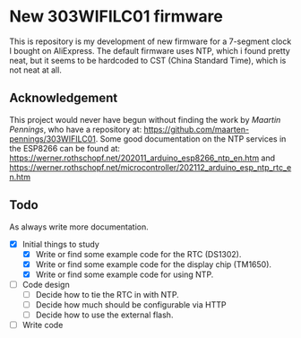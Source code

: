 # New 303WIFILC01 firmware

This is repository is my development of new firmware for a 7-segment clock I
bought on AliExpress. The default firmware uses NTP, which i found pretty neat,
but it seems to be hardcoded to CST (China Standard Time), which is not neat at
all.

## Acknowledgement

This project would never have begun without finding the work by
*Maartin Pennings*, who have a repository at: 
<https://github.com/maarten-pennings/303WIFILC01>.
Some good documentation on the NTP services in the ESP8266 can be found at:
<https://werner.rothschopf.net/202011_arduino_esp8266_ntp_en.htm> and
<https://werner.rothschopf.net/microcontroller/202112_arduino_esp_ntp_rtc_en.htm>

## Todo

As always write more documentation.

  - [x] Initial things to study
    - [x] Write or find some example code for the RTC (DS1302).
    - [x] Write or find some example code for the display chip (TM1650).
    - [x] Write or find some example code for using NTP.
  - [ ] Code design
    - [ ] Decide how to tie the RTC in with NTP.
    - [ ] Decide how much should be configurable via HTTP
    - [ ] Decide how to use the external flash.
  - [ ] Write code 